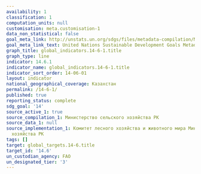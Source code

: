 ```yaml
---
availability: 1
classification: 1
computation_units: null
customisation: meta.customisation-1
data_non_statistical: false
goal_meta_link: http://unstats.un.org/sdgs/files/metadata-compilation/Metadata-Goal-14.pdf
goal_meta_link_text: United Nations Sustainable Development Goals Metadata (pdf 288kB)
graph_title: global_indicators.14-6-1.title
graph_type: line
indicator: 14.6.1
indicator_name: global_indicators.14-6-1.title
indicator_sort_order: 14-06-01
layout: indicator
national_geographical_coverage: Казахстан
permalink: /14-6-1/
published: true
reporting_status: complete
sdg_goal: '14'
source_active_1: true
source_compilation_1: Министерство сельского хозяйства РК
source_data_1: null
source_implementation_1: Комитет лесного хозяйства и животного мира Министерства сельского
  хозяйства РК
tags: []
target: global_targets.14-6.title
target_id: '14.6'
un_custodian_agency: FAO
un_designated_tier: '3'
---
```

